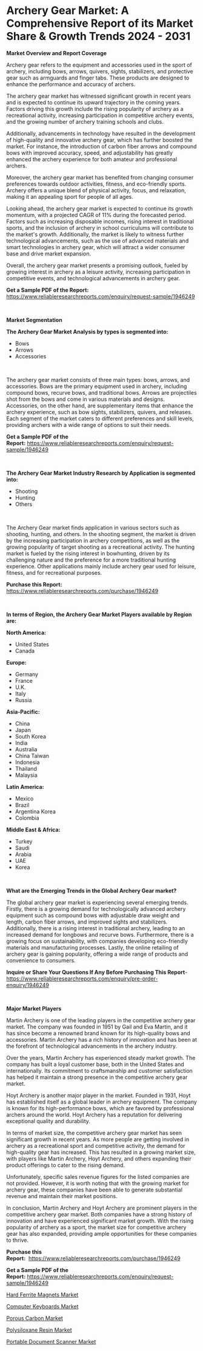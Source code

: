 <p><h1>Archery Gear Market: A Comprehensive Report of its Market Share & Growth Trends 2024 - 2031</h1></p><p><strong>Market Overview and Report Coverage</strong></p>
<p><p>Archery gear refers to the equipment and accessories used in the sport of archery, including bows, arrows, quivers, sights, stabilizers, and protective gear such as armguards and finger tabs. These products are designed to enhance the performance and accuracy of archers.</p><p>The archery gear market has witnessed significant growth in recent years and is expected to continue its upward trajectory in the coming years. Factors driving this growth include the rising popularity of archery as a recreational activity, increasing participation in competitive archery events, and the growing number of archery training schools and clubs.</p><p>Additionally, advancements in technology have resulted in the development of high-quality and innovative archery gear, which has further boosted the market. For instance, the introduction of carbon fiber arrows and compound bows with improved accuracy, speed, and adjustability has greatly enhanced the archery experience for both amateur and professional archers.</p><p>Moreover, the archery gear market has benefited from changing consumer preferences towards outdoor activities, fitness, and eco-friendly sports. Archery offers a unique blend of physical activity, focus, and relaxation, making it an appealing sport for people of all ages.</p><p>Looking ahead, the archery gear market is expected to continue its growth momentum, with a projected CAGR of 11% during the forecasted period. Factors such as increasing disposable incomes, rising interest in traditional sports, and the inclusion of archery in school curriculums will contribute to the market's growth. Additionally, the market is likely to witness further technological advancements, such as the use of advanced materials and smart technologies in archery gear, which will attract a wider consumer base and drive market expansion.</p><p>Overall, the archery gear market presents a promising outlook, fueled by growing interest in archery as a leisure activity, increasing participation in competitive events, and technological advancements in archery gear.</p></p>
<p><strong>Get a Sample PDF of the Report:</strong> <a href="https://www.reliableresearchreports.com/enquiry/request-sample/1946249">https://www.reliableresearchreports.com/enquiry/request-sample/1946249</a></p>
<p>&nbsp;</p>
<p><strong>Market Segmentation</strong></p>
<p><strong>The Archery Gear Market Analysis by types is segmented into:</strong></p>
<p><ul><li>Bows</li><li>Arrows</li><li>Accessories</li></ul></p>
<p>&nbsp;</p>
<p><p>The archery gear market consists of three main types: bows, arrows, and accessories. Bows are the primary equipment used in archery, including compound bows, recurve bows, and traditional bows. Arrows are projectiles shot from the bows and come in various materials and designs. Accessories, on the other hand, are supplementary items that enhance the archery experience, such as bow sights, stabilizers, quivers, and releases. Each segment of the market caters to different preferences and skill levels, providing archers with a wide range of options to suit their needs.</p></p>
<p><strong>Get a Sample PDF of the Report:</strong>&nbsp;<a href="https://www.reliableresearchreports.com/enquiry/request-sample/1946249">https://www.reliableresearchreports.com/enquiry/request-sample/1946249</a></p>
<p>&nbsp;</p>
<p><strong>The Archery Gear Market Industry Research by Application is segmented into:</strong></p>
<p><ul><li>Shooting</li><li>Hunting</li><li>Others</li></ul></p>
<p>&nbsp;</p>
<p><p>The Archery Gear market finds application in various sectors such as shooting, hunting, and others. In the shooting segment, the market is driven by the increasing participation in archery competitions, as well as the growing popularity of target shooting as a recreational activity. The hunting market is fueled by the rising interest in bowhunting, driven by its challenging nature and the preference for a more traditional hunting experience. Other applications mainly include archery gear used for leisure, fitness, and for recreational purposes.</p></p>
<p><strong>Purchase this Report:</strong>&nbsp; <a href="https://www.reliableresearchreports.com/purchase/1946249">https://www.reliableresearchreports.com/purchase/1946249</a></p>
<p>&nbsp;</p>
<p><strong>In terms of Region, the Archery Gear Market Players available by Region are:</strong></p>
<p>
    <p> <strong> North America: </strong>
        <ul>
            <li>United States</li>
            <li>Canada</li>
        </ul>
        </p> 
    <p> <strong> Europe: </strong>
        <ul>
            <li>Germany</li>
            <li>France</li>
            <li>U.K.</li>
            <li>Italy</li>
            <li>Russia</li>
        </ul>
        </p> 
    <p> <strong> Asia-Pacific: </strong>
        <ul>
            <li>China</li>
            <li>Japan</li>
            <li>South Korea</li>
            <li>India</li>
            <li>Australia</li>
            <li>China Taiwan</li>
            <li>Indonesia</li>
            <li>Thailand</li>
            <li>Malaysia</li>
        </ul>
        </p> 
    <p> <strong> Latin America: </strong>
        <ul>
            <li>Mexico</li>
            <li>Brazil</li>
            <li>Argentina Korea</li>
            <li>Colombia</li>
        </ul>
        </p> 
    <p> <strong> Middle East & Africa: </strong>
        <ul>
            <li>Turkey</li>
            <li>Saudi</li>
            <li>Arabia</li>
            <li>UAE</li>
            <li>Korea</li>
        </ul>
    </p>
    </p>
<p>&nbsp;</p>
<p><strong>What are the Emerging Trends in the Global Archery Gear market?</strong></p>
<p><p>The global archery gear market is experiencing several emerging trends. Firstly, there is a growing demand for technologically advanced archery equipment such as compound bows with adjustable draw weight and length, carbon fiber arrows, and improved sights and stabilizers. Additionally, there is a rising interest in traditional archery, leading to an increased demand for longbows and recurve bows. Furthermore, there is a growing focus on sustainability, with companies developing eco-friendly materials and manufacturing processes. Lastly, the online retailing of archery gear is gaining popularity, offering a wide range of products and convenience to consumers.</p></p>
<p><strong>Inquire or Share Your Questions If Any Before Purchasing This Report</strong>- <a href="https://www.reliableresearchreports.com/enquiry/pre-order-enquiry/1946249">https://www.reliableresearchreports.com/enquiry/pre-order-enquiry/1946249</a></p>
<p>&nbsp;</p>
<p><strong>Major Market Players</strong></p>
<p><p>Martin Archery is one of the leading players in the competitive archery gear market. The company was founded in 1951 by Gail and Eva Martin, and it has since become a renowned brand known for its high-quality bows and accessories. Martin Archery has a rich history of innovation and has been at the forefront of technological advancements in the archery industry.</p><p>Over the years, Martin Archery has experienced steady market growth. The company has built a loyal customer base, both in the United States and internationally. Its commitment to craftsmanship and customer satisfaction has helped it maintain a strong presence in the competitive archery gear market.</p><p>Hoyt Archery is another major player in the market. Founded in 1931, Hoyt has established itself as a global leader in archery equipment. The company is known for its high-performance bows, which are favored by professional archers around the world. Hoyt Archery has a reputation for delivering exceptional quality and durability.</p><p>In terms of market size, the competitive archery gear market has seen significant growth in recent years. As more people are getting involved in archery as a recreational sport and competitive activity, the demand for high-quality gear has increased. This has resulted in a growing market size, with players like Martin Archery, Hoyt Archery, and others expanding their product offerings to cater to the rising demand.</p><p>Unfortunately, specific sales revenue figures for the listed companies are not provided. However, it is worth noting that with the growing market for archery gear, these companies have been able to generate substantial revenue and maintain their market positions.</p><p>In conclusion, Martin Archery and Hoyt Archery are prominent players in the competitive archery gear market. Both companies have a strong history of innovation and have experienced significant market growth. With the rising popularity of archery as a sport, the market size for competitive archery gear has also expanded, providing ample opportunities for these companies to thrive.</p></p>
<p><strong>Purchase this Report:</strong>&nbsp;&nbsp;<a href="https://www.reliableresearchreports.com/purchase/1946249">https://www.reliableresearchreports.com/purchase/1946249</a></p>
<p></p>
<p><strong>Get a Sample PDF of the Report:</strong>&nbsp;<a href="https://www.reliableresearchreports.com/enquiry/request-sample/1946249">https://www.reliableresearchreports.com/enquiry/request-sample/1946249</a></p>
<p><p><a href="https://www.linkedin.com/pulse/hard-ferrite-magnets-market-size-2023-2030-global-industrial-lfpac/">Hard Ferrite Magnets Market</a></p><p><a href="https://github.com/arionmp/Market-Research-Report-List-1/blob/main/computer-keyboards-market.md">Computer Keyboards Market</a></p><p><a href="https://www.linkedin.com/pulse/porous-carbon-market-size-growth-forecast-from-2023-2030-a8fqc/">Porous Carbon Market</a></p><p><a href="https://www.linkedin.com/pulse/polysiloxane-resin-market-size-share-amp-trends-analysis-u02xc/">Polysiloxane Resin Market</a></p><p><a href="https://github.com/zeberleansnyderallisonwjfli/Market-Research-Report-List-1/blob/main/portable-document-scanner-market.md">Portable Document Scanner Market</a></p></p>